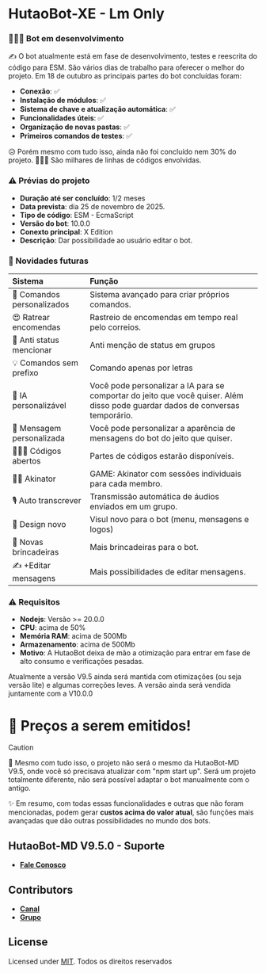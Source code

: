 # HutaoBot-XE - Lm Only

### 👨🏻‍💻 Bot em desenvolvimento

 ✍️ O bot atualmente está em fase de desenvolvimento, testes e reescrita do código para ESM. São vários dias de trabalho para oferecer o melhor do projeto.
Em 18 de outubro as principais partes do bot concluídas foram:
 
- **Conexão**: ✅️
- **Instalação de módulos**: ✅️
- **Sistema de chave e atualização automática**: ✅️
- **Funcionalidades úteis**: ✅️
- **Organização de novas pastas**: ✅️
- **Primeiros comandos de testes**: ✅️

😥 Porém mesmo com tudo isso, ainda não foi concluído nem 30% do projeto.
👨🏻‍💻 São milhares de linhas de códigos envolvidas.
 
### ⚠️ Prévias do projeto

- **Duração até ser concluído**: 1/2 meses
- **Data prevista**: dia 25 de novembro de 2025.
- **Tipo de código**: ESM - EcmaScript
- **Versão do bot**: 10.0.0
- **Conexto principal**: X Edition
- **Descrição**: Dar possibilidade ao usuário editar o bot.
 
###  💎 Novidades futuras

| Sistema          | Função
| :----------------- | :------------------------- | 
| 👑 Comandos personalizados           | Sistema avançado para criar próprios comandos. 
| 😍 Ratrear encomendas              | Rastreio de encomendas em tempo real pelo correios.
| 🌌 Anti status mencionar         | Anti menção de status em grupos
| 💡 Comandos sem prefixo         | Comando apenas por letras
| 💎 IA personalizável          | Você pode personalizar a IA para se comportar do jeito que você quiser. Além disso pode guardar dados de conversas temporário.
| 💖 Mensagem personalizada        | Você pode personalizar a aparência de mensagens do bot do jeito que quiser.
| 👨🏻‍💻 Códigos abertos         | Partes de códigos estarão disponíveis.
| 🧞‍♂️ Akinator        | GAME: Akinator com sessões individuais para cada membro.
| 🎙 Auto transcrever        | Transmissão automática de áudios enviados em um grupo.
| 🌷 Design novo        | Visul novo para o bot (menu, mensagens e logos)
| 🌟 Novas brincadeiras        | Mais brincadeiras para o bot.
| ✍️ +Editar mensagens      | Mais possibilidades de editar mensagens.

### ⚠️ Requisitos

- **Nodejs**: Versão >= 20.0.0
- **CPU**: acima de 50%
- **Memória RAM**: acima de 500Mb
- **Armazenamento**: acima de 500Mb
- **Motivo**: A HutaoBot deixa de mão a otimização para entrar em fase de alto consumo e verificações pesadas. 

Atualmente a versão V9.5 ainda será mantida com otimizações (ou seja versão lite) e algumas correções leves. A versão ainda será vendida juntamente com a V10.0.0

# 💸 Preços a serem emitidos!

> [!CAUTION]
> 💎 Mesmo com tudo isso, o projeto não será o mesmo da HutaoBot-MD V9.5, onde você só precisava atualizar com "npm start up". Será um projeto totalmente diferente, não será possível adaptar o bot manualmente com o antigo.
> 
> ✨️ Em resumo, com todas essas funcionalidades e outras que não foram mencionadas, podem gerar **custos acima do valor atual**, são funções mais avançadas que dão outras possibilidades no mundo dos bots.

## HutaoBot-MD V9.5.0 - Suporte

* [__Fale Conosco__](https://wa.me/559181377883?text=olá%20suporte%20da%20HutaoBot-MD)


## Contributors

* [__Canal__](https://whatsapp.com/channel/0029VbBDYlKDuMRm551Z5e0s)
* [__Grupo__](https://chat.whatsapp.com/IoUPlcsAdP98a7VrW3jBQp)

## License

Licensed under [MIT](./LICENSE).
Todos os direitos reservados

